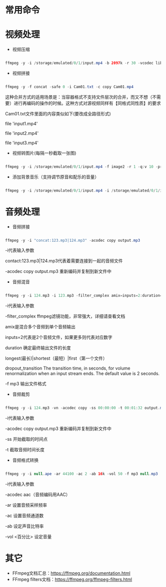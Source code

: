 
# 常用命令

# 视频处理

*  视频压缩

```java

ffmpeg -y -i /storage/emulated/0/1/input.mp4 -b 2097k -r 30 -vcodec libx264 -preset superfast /storage/emulated/0/1/result.mp4

```

*  视频拼接

```java

ffmpeg -y -f concat -safe 0 -i Cam01.txt -c copy Cam01.mp4

```

这种合并方式的适用场景是：当容器格式不支持文件层次的合并，而又不想（不需要）进行再编码的操作的时候。这种方式对源视频同样有【同格式同性质】的要求

Cam01.txt文件里面的内容类似如下(要改成全路径形式)

file 'input1.mp4'

file 'input2.mp4'

file 'input3.mp4'


* 视频转图片(每隔一秒截取一张图)

```java

ffmpeg -y -i /storage/emulated/0/1/input.mp4 -f image2 -r 1 -q:v 10 -preset superfast /storage/emulated/0/1/%3d.jpg

```

* 添加背景音乐（支持调节原音和配乐的音量）

```java

ffmpeg -y -i /storage/emulated/0/1/input.mp4 -i /storage/emulated/0/1/input.mp3 -filter_complex [0:a]aformat=sample_fmts=fltp:sample_rates=44100:channel_layouts=stereo,volume=0.2[a0];[1:a]aformat=sample_fmts=fltp:sample_rates=44100:channel_layouts=stereo,volume=1[a1];[a0][a1]amix=inputs=2:duration=first[aout] -map [aout] -ac 2 -c:v copy -map 0:v:0 -preset superfast /storage/emulated/0/1/result.mp4

```

# 音频处理

* 音频拼接

```java

ffmpeg -y -i "concat:123.mp3|124.mp3" -acodec copy output.mp3

```

-i代表输入参数

contact:123.mp3|124.mp3代表着需要连接到一起的音频文件
      
-acodec copy output.mp3 重新编码并复制到新文件中

* 音频混音

```java

ffmpeg -y -i 124.mp3 -i 123.mp3 -filter_complex amix=inputs=2:duration=first:dropout_transition=2 -f mp3 remix.mp3

```

-i代表输入参数

-filter_complex ffmpeg滤镜功能，非常强大，详细请查看文档

amix是混合多个音频到单个音频输出

inputs=2代表是2个音频文件，如果更多则代表对应数字

duration 确定最终输出文件的长度

longest(最长)|shortest（最短）|first（第一个文件）

dropout_transition  The transition time, in seconds, for volume renormalization when an input stream ends. The default value is 2 seconds.

-f mp3  输出文件格式
            
* 音频裁剪          

```java

ffmpeg -y -i 124.mp3 -vn -acodec copy -ss 00:00:00 -t 00:01:32 output.mp3

```

-i代表输入参数

-acodec copy output.mp3 重新编码并复制到新文件中

-ss 开始截取的时间点

-t 截取音频时间长度

* 音频格式转换

```java

ffmpeg -y -i null.ape -ar 44100 -ac 2 -ab 16k -vol 50 -f mp3 null.mp3

```

-i代表输入参数

-acodec aac（音频编码用AAC） 

-ar 设置音频采样频率

-ac  设置音频通道数

-ab 设定声音比特率

-vol <百分比> 设定音量



# 其它

* FFmpeg文档汇总：https://ffmpeg.org/documentation.html
* FFmpeg filters文档：https://ffmpeg.org/ffmpeg-filters.html


